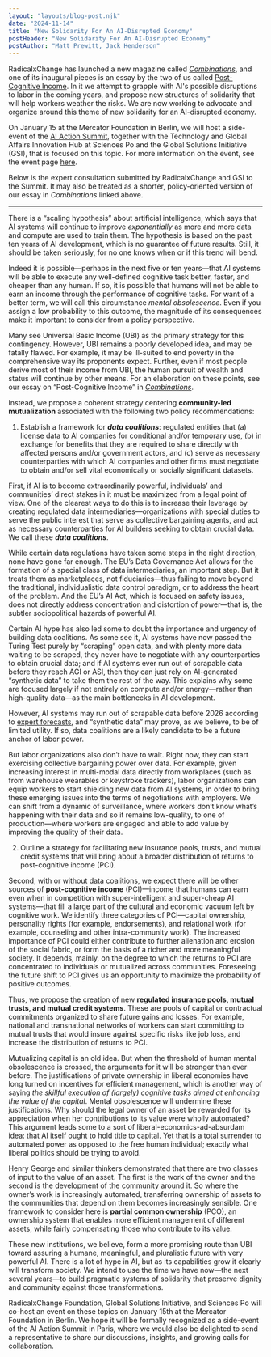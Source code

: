 ```yaml
---
layout: "layouts/blog-post.njk"
date: "2024-11-14"
title: "New Solidarity For An AI-Disrupted Economy"
postHeader: "New Solidarity For An AI-Disrupted Economy"
postAuthor: "Matt Prewitt, Jack Henderson"
---
```


RadicalxChange has launched a new magazine called *[Combinations](https://combinationsmag.com/)*, and one of its inaugural pieces is an essay by the two of us called [Post-Cognitive Income](https://www.combinationsmag.com/post-cognitive-income/). In it we attempt to grapple with AI's possible disruptions to labor in the coming years, and propose new structures of solidarity that will help workers weather the risks. We are now working to advocate and organize around this theme of new solidarity for an AI-disrupted economy. 

On January 15 at the Mercator Foundation in Berlin, we will host a side-event of the [AI Action Summit](https://www.elysee.fr/en/sommet-pour-l-action-sur-l-ia), together with the Technology and Global Affairs Innovation Hub at Sciences Po and the Global Solutions Initiative (GSI), that is focused on this topic. For more information on the event, see the event page [here](/events/2024-berlin/).

Below is the expert consultation submitted by RadicalxChange and GSI to the Summit. It may also be treated as a shorter, policy-oriented version of our essay in *Combinations* linked above.

---

There is a “scaling hypothesis” about artificial intelligence, which says that AI systems will continue to improve *exponentially* as more and more data and compute are used to train them. The hypothesis is based on the past ten years of AI development, which is no guarantee of future results. Still, it should be taken seriously, for no one knows when or if this trend will bend. 

Indeed it is possible—perhaps in the next five or ten years—that AI systems will be able to execute any well-defined cognitive task better, faster, and cheaper than any human. If so, it is possible that humans will not be able to earn an income through the performance of cognitive tasks. For want of a better term, we will call this circumstance *mental obsolescence*. Even if you assign a low probability to this outcome, the magnitude of its consequences make it important to consider from a policy perspective. 

Many see Universal Basic Income (UBI) as the primary strategy for this contingency. However, UBI remains a poorly developed idea, and may be fatally flawed. For example, it may be ill-suited to end poverty in the comprehensive way its proponents expect. Further, even if most people derive most of their income from UBI, the human pursuit of wealth and status will continue by other means. For an elaboration on these points, see our essay on “Post-Cognitive Income” in *[Combinations](https://combinationsmag.com/)*.

Instead, we propose a coherent strategy centering **community-led mutualization** associated with the following two policy recommendations:

1. Establish a framework for ***data coalitions***: regulated entities that (a) license data to AI companies for conditional and/or temporary use, (b) in exchange for benefits that they are required to share directly with affected persons and/or government actors, and (c) serve as necessary counterparties with which AI companies and other firms must negotiate to obtain and/or sell vital economically or socially significant datasets.

First, if AI is to become extraordinarily powerful, individuals’ and communities’ direct stakes in it must be maximized from a legal point of view. One of the clearest ways to do this is to increase their leverage by creating regulated data intermediaries—organizations with special duties to serve the public interest that serve as collective bargaining agents, and act as necessary counterparties for AI builders seeking to obtain crucial data. We call these ***data coalitions***.

While certain data regulations have taken some steps in the right direction, none have gone far enough. The EU’s Data Governance Act allows for the formation of a special class of data intermediaries, an important step. But it treats them as marketplaces, not fiduciaries—thus failing to move beyond the traditional, individualistic data control paradigm, or to address the heart of the problem. And the EU’s AI Act, which is focused on safety issues, does not directly address concentration and distortion of power—that is, the subtler sociopolitical hazards of powerful AI.

Certain AI hype has also led some to doubt the importance and urgency of building data coalitions. As some see it, AI systems have now passed the Turing Test purely by “scraping” open data, and with plenty more data waiting to be scraped, they never have to negotiate with any counterparties to obtain crucial data; and if AI systems ever run out of scrapable data before they reach AGI or ASI, then they can just rely on AI-generated “synthetic data” to take them the rest of the way. This explains why some are focused largely if not entirely on compute and/or energy—rather than high-quality data—as the main bottlenecks in AI development. 

However, AI systems may run out of scrapable data before 2026 according to [expert forecasts](https://epochai.org/blog/will-we-run-out-of-data-limits-of-llm-scaling-based-on-human-generated-data), and “synthetic data” may prove, as we believe, to be of limited utility. If so, data coalitions are a likely candidate to be a future anchor of labor power.

But labor organizations also don’t have to wait. Right now, they can start exercising collective bargaining power over data. For example, given increasing interest in multi-modal data directly from workplaces (such as from warehouse wearables or keystroke trackers), labor organizations can equip workers to start shielding new data from AI systems, in order to bring these emerging issues into the terms of negotiations with employers. We can shift from a dynamic of surveillance, where workers don’t know what’s happening with their data and so it remains low-quality, to one of production—where workers are engaged and able to add value by improving the quality of their data.

2. Outline a strategy for facilitating new insurance pools, trusts, and mutual credit systems that will bring about a broader distribution of returns to post-cognitive income (PCI).

Second, with or without data coalitions, we expect there will be other sources of **post-cognitive income** (PCI)—income that humans can earn even when in competition with super-intelligent and super-cheap AI systems—that fill a large part of the cultural and economic vacuum left by cognitive work. We identify three categories of PCI—capital ownership, personality rights (for example, endorsements), and relational work (for example, counseling and other intra-community work). The increased importance of PCI could either contribute to further alienation and erosion of the social fabric, or form the basis of a richer and more meaningful society. It depends, mainly, on the degree to which the returns to PCI are concentrated to individuals or mutualized across communities. Foreseeing the future shift to PCI gives us an opportunity to maximize the probability of positive outcomes.

Thus, we propose the creation of new **regulated insurance pools, mutual trusts, and mutual credit systems**. These are pools of capital or contractual commitments organized to share future gains and losses. For example, national and transnational networks of workers can start committing to mutual trusts that would insure against specific risks like job loss, and increase the distribution of returns to PCI.

Mutualizing capital is an old idea. But when the threshold of human mental obsolescence is crossed, the arguments for it will be stronger than ever before. The justifications of private ownership in liberal economies have long turned on incentives for efficient management, which is another way of saying *the skillful execution of (largely) cognitive tasks aimed at enhancing the value of the capital*. Mental obsolescence will undermine these justifications. Why should the legal owner of an asset be rewarded for its appreciation when her contributions to its value were wholly automated? This argument leads some to a sort of liberal-economics-ad-absurdam idea: that AI itself ought to hold title to capital. Yet that is a total surrender to automated power as opposed to the free human individual; exactly what liberal politics should be trying to avoid.

Henry George and similar thinkers demonstrated that there are two classes of input to the value of an asset. The first is the work of the owner and the second is the development of the community around it. So where the owner’s work is increasingly automated, transferring ownership of assets to the communities that depend on them becomes increasingly sensible. One framework to consider here is **partial common ownership** (PCO), an ownership system that enables more efficient management of different assets, while fairly compensating those who contribute to its value.

These new institutions, we believe, form a more promising route than UBI toward assuring a humane, meaningful, and pluralistic future with very powerful AI. There is a lot of hype in AI, but as its capabilities grow it clearly will transform society. We intend to use the time we have now—the next several years—to build pragmatic systems of solidarity that preserve dignity and community against those transformations. 

RadicalxChange Foundation, Global Solutions Initiative, and Sciences Po will co-host an event on these topics on January 15th at the Mercator Foundation in Berlin. We hope it will be formally recognized as a side-event of the AI Action Summit in Paris, where we would also be delighted to send a representative to share our discussions, insights, and growing calls for collaboration.